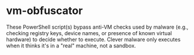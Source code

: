 # vm-obfuscator
These PowerShell script(s) bypass anti-VM checks used by malware (e.g., checking registry keys, device names, or presence of known virtual hardware) to decide whether to execute.
Clever malware only executes when it thinks it's in a "real" machine, not a sandbox.

